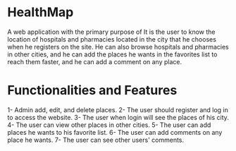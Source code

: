 # HealthMap
A web application with the primary purpose of It is the user to know the location of hospitals and pharmacies located in the city that he chooses when he registers on the site. He can also browse hospitals and pharmacies in other cities, and he can add the places he wants in the favorites list to reach them faster, and he can add a comment on any place.
# Functionalities and Features
1-	Admin add, edit, and delete places.
2-	The user should register and log in to access the website.
3-	The user when login will see the places of his city.
4-	The user can view other places in other cities.
5-	The user can add places he wants to his favorite list.
6-	The user can add comments on any place he wants.
7-	The user can see other users' comments.


